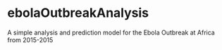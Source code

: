 # ebolaOutbreakAnalysis
A simple analysis and prediction model for the Ebola Outbreak at Africa from 2015-2015
